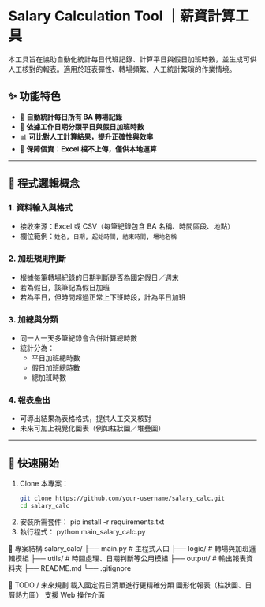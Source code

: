 # Salary Calculation Tool ｜薪資計算工具

本工具旨在協助自動化統計每日代班記錄、計算平日與假日加班時數，並生成可供人工核對的報表。適用於班表彈性、轉場頻繁、人工統計繁瑣的作業情境。

## ✨ 功能特色

- 📅 **自動統計每日所有 BA 轉場記錄**
- 🧮 **依據工作日期分類平日與假日加班時數**
- 📊 **可比對人工計算結果，提升正確性與效率**
- 🔐 **保障個資：Excel 檔不上傳，僅供本地運算**

---

## 🧠 程式邏輯概念

### 1. **資料輸入與格式**
- 接收來源：Excel 或 CSV（每筆紀錄包含 BA 名稱、時間區段、地點）
- 欄位範例：`姓名, 日期, 起始時間, 結束時間, 場地名稱`

### 2. **加班規則判斷**
- 根據每筆轉場紀錄的日期判斷是否為國定假日／週末
- 若為假日，該筆記為假日加班
- 若為平日，但時間超過正常上下班時段，計為平日加班

### 3. **加總與分類**
- 同一人一天多筆紀錄會合併計算總時數
- 統計分為：
  - 平日加班總時數
  - 假日加班總時數
  - 總加班時數

### 4. **報表產出**
- 可導出結果為表格格式，提供人工交叉核對
- 未來可加上視覺化圖表（例如柱狀圖／堆疊圖）

---

## 🚀 快速開始
1. Clone 本專案：
   ```bash
   git clone https://github.com/your-username/salary_calc.git
   cd salary_calc

2. 安裝所需套件：
pip install -r requirements.txt
3. 執行程式：
python main_salary_calc.py

📁 專案結構
salary_calc/
├── main.py              # 主程式入口
├── logic/               # 轉場與加班邏輯模組
├── utils/               # 時間處理、日期判斷等公用模組
├── output/              # 輸出報表資料夾
├── README.md
└── .gitignore

📌 TODO / 未來規劃
 載入國定假日清單進行更精確分類
 圖形化報表（柱狀圖、日曆熱力圖）
 支援 Web 操作介面

